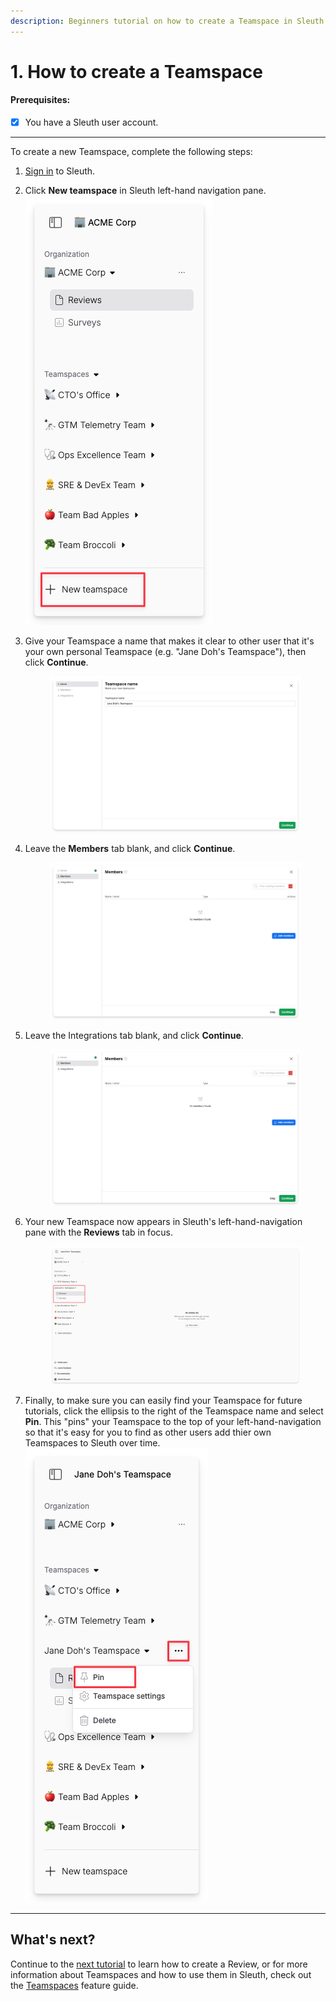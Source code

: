 ```yaml
---
description: Beginners tutorial on how to create a Teamspace in Sleuth
---
```


# 1. How to create a Teamspace

#### Prerequisites:

* [x] You have a Sleuth user account.

***

To create a new Teamspace, complete the following steps:

1. [Sign in](https://app.pulse.sleuth.io/sign-in) to Sleuth.&#x20;
2. Click **New teamspace** in Sleuth left-hand navigation pane.\
   ![](<../../.gitbook/assets/CleanShot 2024-11-11 at 08.48.10.png>)
3.  Give your Teamspace a name that makes it clear to other user that it's your own personal Teamspace (e.g. "Jane Doh's Teamspace"), then click **Continue**.

    <figure><img src="../../.gitbook/assets/CleanShot 2024-11-11 at 08.51.51.png" alt=""><figcaption></figcaption></figure>
4.  Leave the **Members** tab blank, and click **Continue**.

    <figure><img src="../../.gitbook/assets/CleanShot 2024-11-11 at 08.52.24.png" alt=""><figcaption></figcaption></figure>


5.  Leave the Integrations tab blank, and click **Continue**.

    <figure><img src="../../.gitbook/assets/CleanShot 2024-11-11 at 08.52.24 (1).png" alt=""><figcaption></figcaption></figure>


6.  Your new Teamspace now appears in Sleuth's left-hand-navigation pane with the **Reviews** tab in focus.

    <figure><img src="../../.gitbook/assets/CleanShot 2024-11-11 at 09.04.35.png" alt=""><figcaption></figcaption></figure>


7. Finally, to make sure you can easily find your Teamspace for future tutorials, click the ellipsis to the right of the Teamspace name and select **Pin**. This "pins" your Teamspace to the top of your left-hand-navigation so that it's easy for you to find as other users add thier own Teamspaces to Sleuth over time.\
   ![](<../../.gitbook/assets/CleanShot 2024-11-11 at 08.57.22.png>)

***

## What's next?

Continue to the [next tutorial](2.-how-to-create-a-review.md) to learn how to create a Review, or for more information about Teamspaces and how to use them in Sleuth, check out the [Teamspaces](https://app.gitbook.com/s/zDRqdmp82CqDZoh8RBye/teamspaces) feature guide.\
&#x20;
